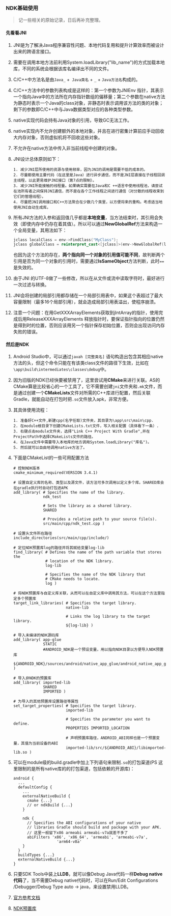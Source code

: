 ### NDK基础使用

> 记一些相关的原始记录，日后再补充整理。

#### 先看看JNI

1. JNI是为了解决Java程序兼容性问题、本地代码复用和提升计算效率而被设计出来的跨语言接口。

2. 需要在调用本地方法前利用System.loadLibrary("lib_name")的方式加载本地库，不同的系统会根据该库名编译出不同的文件。

3. C/C++中方法名是由`Java_` +` Java类名` + `_` + `Java方法名`构成的。

4. C/C++方法中的参数列表构成是这样的：第一个参数为JNIEnv 指针，其表示一个指向Java中的方法所在内存指针数组的偏移量；第二个参数在native方法为静态时表示一个Java的class对象，非静态时表示调用该方法的类的对象；剩下的参数即C/C++中与Java数据类型对应的各种类型参数。

5. native实现代码会持有Java对象的引用，导致GC无法工作。

6. native实现内不允许创建额外的本地对象，并且在进行密集计算前应手动回收大内存对象，否则虚拟机将不回收这些对象。

7. 不允许在native方法中传入非当前线程中创建的对象。

8. JNI设计总体原则如下：

   ```
   1. 减少JNI层所使用的资源与使用频率，因为JNI的调用是需要不低的成本的。
   2. 尽量都使用主要代码（在这里是Java）进行异步通信，而不是JNI层直接在子线程回调主线程，以此更易维护JNI接口（第7点的限制）。
   3. 减少JNI所能接触的线程量。如果确实需要在Java和C ++语言中使用线程池，请尝试在池所有者之间保持JNI通信，而不是在各个工作线程之间进行通信（对分散的线程收束到它们的管理线程）。
   4. 尽量把JNI调用接口和C++方法聚合在少数几个类里，以方便将来的重构。考虑适当地使用JNI自动生成库。
   ```

9. 所有JNI方法的入参和返回值几乎都是**本地变量**，当方法结束时，其引用会失效（即使内存中仍存在着其值）。所以可以通过**NewGlobalRef**方法来构造一个全局变量，其用法如下：

   ```c++
   jclass localClass = env->FindClass("MyClass");
   jclass globalClass = reinterpret_cast<[jclass]>(env->NewGlobalRef(localClass));
   ```

   也因为这个方法的存在，**两个指向同一个对象的引用值可能不同**，故判断两个引用是否为同一个对象的引用时，需要通过**IsSameObject**方法判断，此时`==`是失效的。

10. 由于JNI 的UTF-8做了一些修改，所以在从文件或流中读取字符时，最好进行一次过滤与转换。

11. JNI会将创建的局部引用都存储在一个局部引用表中，如果这个表超过了最大容量限制（最多16个局部引用），就会造成局部引用表溢出，使程序崩溃。

12. 注意一个问题：在用GetXXXArrayElements获取到jIntArray的指针，使用完成后用ReleaseXXXArrayElements 释放指针时，要保证指针指向的位置仍然是得到时的位置，否则应该用另一个指针保存初始位置，否则会出现访问内存失败的错误。



#### 然后是NDK

1. Android Studio中，可以通过`javah [完整类名]` 语句构造出包含其相应native方法的头，但这个命令只能在有该类class文件的路径下生效，比如在`\app\build\intermediates\classes\debug`中。

2. 因为旧版的NDK已经快要被禁用了，这里尝试用**CMake**来进行关联。AS的CMake算是比较省心的一个工具了，它不需要创建`jni`文件夹和`.mk`文件，而是通过创建一个**CMakeLists**文件对所需的C++库进行配置，然后关联Gradle，就能自动在打包时把`.so`文件放入apk，非常方便。

3. 其具体使用流程：

   ```
   1. 准备好C++文件,新建cpp(名字任取)文件夹，其目录为\app\src\main\cpp.
   2. 在module根目录下创建CMakeLists.txt文件，写入相关配置（具体看下一条）.
   3. 右键点击module文件夹，选择"Link C++ Project With Gradle",并在ProjectPath中选择CMakeLists文件的路径。
   4. 在Java文件中需要导入本地库的地方调用System.loadLibrary("库名")。
   5. 然后就可以自由地调用native方法了。
   ```

4. 下面是CMakeList的一些可用配置方法

   ```
   # 控制NDK版本
   cmake_minimum_required(VERSION 3.4.1)

   # 设置自定义库的名称、类型以及源文件，该方法可多次调用以定义多个库。SHARED库会在gradle执行时自动打包进APK
   add_library( # Specifies the name of the library.
                ndk_test

                # Sets the library as a shared library.
                SHARED

                # Provides a relative path to your source file(s).
                src/main/cpp/ndk_test.cpp )

   # 设置头文件所在路径
   include_directories(src/main/cpp/include/)

   # 定位NDK预置库log的路径并将其赋给变量log-lib
   find_library( # Defines the name of the path variable that stores the
                 # location of the NDK library.
                 log-lib

                 # Specifies the name of the NDK library that
                 # CMake needs to locate.
                 log )

   # 将NDK预置库与自定义库关联，从而可以在自定义库中调用其方法，可以在这个方法里指定多个预置库
   target_link_libraries( # Specifies the target library.
                          native-lib

                          # Links the log library to the target library.
                          ${log-lib} )

   # 导入未编译的NDK源码库
   add_library( app-glue
                STATIC
                #ANDROID_NDK是一个预设变量，用以指向NDK目录以方便导入NDK预置库
                ${ANDROID_NDK}/sources/android/native_app_glue/android_native_app_glue.c )

   # 导入非NDK的预置库
   add_library( imported-lib
                SHARED
                IMPORTED )

   # 为导入的其他预置库设置路径等属性
   set_target_properties( # Specifies the target library.
                          imported-lib

                          # Specifies the parameter you want to define.
                          PROPERTIES IMPORTED_LOCATION

                          # 声明预置库路径，ANDROID_ABI同样也是一个预置变量，其值为当前设备的ABI
                          imported-lib/src/${ANDROID_ABI}/libimported-lib.so )

   ```

5. 可以在module级的build.gradle中加上下列语句来限制`.so`的打包渠道(PS 这里限制的是所有native库的的打包渠道，包括依赖的开源库)：

   ```
   android {
     ...
     defaultConfig {
       ...
       externalNativeBuild {
         cmake {...}
         // or ndkBuild {...}
       }

       ndk {
         // Specifies the ABI configurations of your native
         // libraries Gradle should build and package with your APK.
         // 这里一般留下x86 armeabi armeabi-v7a就差不多了
         abiFilters 'x86', 'x86_64', 'armeabi', 'armeabi-v7a',
                      'arm64-v8a'
       }
     }
     buildTypes {...}
     externalNativeBuild {...}
   }
   ```

6. 只要SDK Tools中装上**LLDB**，就可以像Debug Java代码一样**Debug native代码**了，当不需要Debug native代码时，可以在Run/Edit Configurations /Debugger/Debug Type  auto -> java，来设置禁用LLDB。

7. [官方参考文档](https://developer.android.com/studio/projects/add-native-code.html)

8. [NDK预置库](https://developer.android.google.cn/ndk/guides/stable_apis.html)

